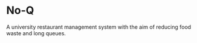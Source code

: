 # No-Q
A university restaurant management system with the aim of reducing food waste and long queues.
